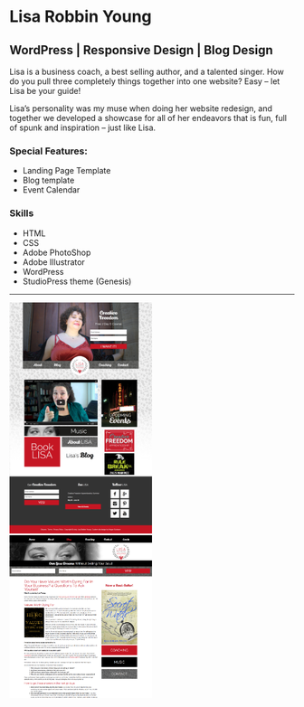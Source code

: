 <h1>Lisa Robbin Young</h1>

<h2>WordPress | Responsive Design | Blog Design</h2>

<p>Lisa is a business coach, a best selling author, and a talented singer. How do you pull three completely things together into one website? Easy – let Lisa be your guide! </p>

  <p>Lisa’s personality was my muse when doing her website redesign, and together we developed a showcase for all of her endeavors that is fun, full of spunk and inspiration – just like Lisa.</p>

<h3>Special Features:</h3>
<ul>
<li>Landing Page Template</li>
<li>Blog template</li>
<li>Event Calendar</li>
</ul>

<h3>Skills</h3>
<ul>
  <li>HTML</li>
  <li>CSS</li>
  <li>Adobe PhotoShop</li>
  <li>Adobe Illustrator</li>
  <li>WordPress</li>
  <li>StudioPress theme (Genesis)</li>
</ul>

***


<img src="https://github.com/mburleson/lisary/blob/master/screenshot-lisarobbinyoung-com-2015-04-09-20-03-59.png" width="50%"/>

<img src="https://github.com/mburleson/lisary/blob/master/screenshot-lisarobbinyoung%20com%202015-03-05%2023-32-43.png" width="50%"/>


